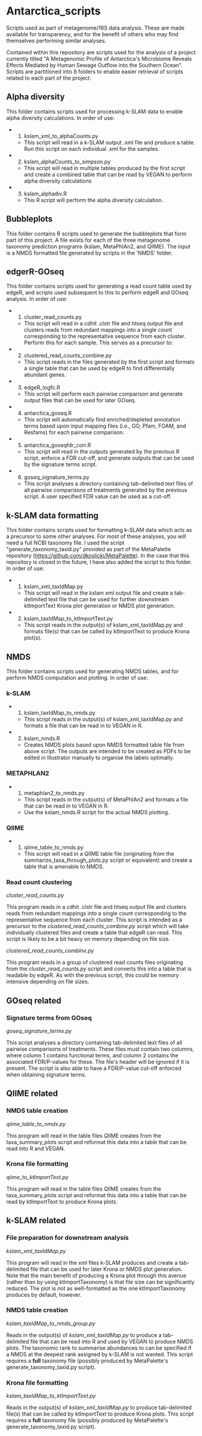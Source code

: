 # Antarctica_scripts
Scripts used as part of metagenome/16S data analysis. These are made available for transparency, and for the benefit of others who may find themselves performing similar analyses.

Contained within this repository are scripts used for the analysis of a project currently titled "A Metagenomic Profile of Antarctica's Microbiome Reveals Effects Mediated by Human Sewage Outflow into the Southern Ocean". Scripts are partitioned into 8 folders to enable easier retrieval of scripts related to each part of the project.

## Alpha diversity
This folder contains scripts used for processing k-SLAM data to enable alpha diversity calculations. In order of use:
- 1. kslam_xml_to_alphaCounts.py
  - This script will read in a k-SLAM output .xml file and produce a table. Run this script on each individual .xml for the samples.
- 2. kslam_alphaCounts_to_simpson.py
  - This script will read in multiple tables produced by the first script and create a combined table that can be read by VEGAN to perform alpha diversity calculations
- 3. kslam_alphadiv.R
  - This R script will perform the alpha diversity calculation.

## Bubbleplots
This folder contains R scripts used to generate the bubbleplots that form part of this project. A file exists for each of the three metagenome taxonomy prediction programs (kslam, MetaPhlAn2, and QIIME). The input is a NMDS formatted file generated by scripts in the 'NMDS' folder.

## edgerR-GOseq
This folder contains scripts used for generating a read count table used by edgeR, and scripts used subsequent to this to perform edgeR and GOseq analysis. In order of use:
- 1. cluster_read_counts.py
  - This script will read in a cdhit .clstr file and htseq output file and clusters reads from redundant mappings into a single count corresponding to the representative sequence from each cluster. Perform this for each sample. This serves as a precursor to:
- 2. clustered_read_counts_combine.py
  - This script reads in the files generated by the first script and formats a single table that can be used by edgeR to find differentially abundant genes.
- 3. edgeR_logfc.R
  - This script will perform each pairwise comparison and generate output files that can be used for later GOseq.
- 4. antarctica_goseq.R
  - This script will automatically find enriched/depleted annotation terms based upon input mapping files (i.e., GO, Pfam, FOAM, and Resfams) for each pairwise comparison.
- 5. antarctica_goseqfdr_corr.R
  - This script will read in the outputs generated by the previous R script, enforce a FDR cut-off, and generate outputs that can be used by the signature terms script.
- 6. goseq_signature_terms.py
  - This script analyses a directory containing tab-delimited text files of all pairwise comparisons of treatments generated by the previous script. A user specified FDR value can be used as a cut-off.

## k-SLAM data formatting
This folder contains scripts used for formatting k-SLAM data which acts as a precursor to some other analyses. For most of these analyses, you will need a full NCBI taxonomy file. I used the script "generate_taxonomy_taxid.py" provided as part of the MetaPalette repository (https://github.com/dkoslicki/MetaPalette). In the case that this repository is closed in the future, I have also added the script to this folder.
In order of use:
- 1. kslam_xml_taxIdMap.py
  - This script will read in the kslam xml output file and create a tab-delimited text file that can be used for further downstream ktImportText Krona plot generation or NMDS plot generation.
- 2. kslam_taxIdMap_to_ktImportText.py
  - This script reads in the output(s) of kslam_xml_taxIdMap.py and formats file(s) that can be called by ktImportText to produce Krona plot(s).

## NMDS
This folder contains scripts used for generating NMDS tables, and for perform NMDS computation and plotting. In order of use:
### k-SLAM
- 1. kslam_taxIdMap_to_nmds.py
  - This script reads in the output(s) of kslam_xml_taxIdMap.py and formats a file that can be read in to VEGAN in R.
- 2. kslam_nmds.R
  - Creates NMDS plots based upon NMDS formatted table file from above script. The outputs are intended to be created as PDFs to be edited in Illustrator manually to organise the labels optimally.

### METAPHLAN2
- 1. metaphlan2_to_nmds.py
  - This script reads in the output(s) of MetaPhlAn2 and formats a file that can be read in to VEGAN in R.
  - Use the kslam_nmds.R script for the actual NMDS plotting.

### QIIME
- 1. qiime_table_to_nmds.py
  - This script will read in a QIIME table file (originating from the summarize_taxa_through_plots.py script or equivalent) and create a table that is amenable to NMDS.

### Read count clustering
*cluster_read_counts.py*

This program reads in a cdhit .clstr file and htseq output file and clusters reads from redundant mappings into a single count corresponding to the representative sequence from each cluster. This script is intended as a precursor to the *clustered_read_counts_combine.py* script which will take individually clustered files and create a table that edgeR can read. This script is likely to be a bit heavy on memory depending on file size. 

*clustered_read_counts_combine.py*

This program reads in a group of clustered read counts files originating from the *cluster_read_counts.py* script and converts this into a table that is readable by edgeR. As with the previous script, this could be memory intensive depending on file sizes.

## GOseq related
### Signature terms from GOseq
*goseq_signature_terms.py*

This script analyses a directory containing tab-delimited text files of all pairwise comparisons of treatments. These files must contain two columns, where column 1 contains functional terms, and column 2 contains the associated FDR/P-values for these. The file's header will be ignored if it is present. The script is also able to have a FDR/P-value cut-off enforced when obtaining signature terms.

## QIIME related
### NMDS table creation
*qiime_table_to_nmds.py*

This program will read in the table files QIIME creates from the taxa_summary_plots script and reformat this data into a table that can be read into R and VEGAN.

### Krona file formatting
*qiime_to_ktImportText.py*

This program will read in the table files QIIME creates from the taxa_summary_plots script and reformat this data into a table that can be read by ktImportText to produce Krona plots.

## k-SLAM related
### File preparation for downstream analysis
*kslam_xml_taxIdMap.py*

This program will read in the xml files k-SLAM produces and create a tab-delimited file that can be used for later Krona or NMDS plot generation. Note that the main benefit of producing a Krona plot through this avenue (rather than by using ktImportTaxonomy) is that file size can be significantly reduced. The plot is not as well-formatted as the one ktImportTaxonomy produces by default, however.

### NMDS table creation
*kslam_taxIdMap_to_nmds_group.py*

Reads in the output(s) of *kslam_xml_taxIdMap.py* to produce a tab-delimited file that can be read into R and used by VEGAN to produce NMDS plots. The taxonomic rank to summarise abundances to can be specified if a NMDS at the deepest rank assigned by k-SLAM is not wanted. This script requires a **full** taxonomy file (possibly produced by MetaPalette's generate_taxonomy_taxid.py script).

### Krona file formatting
*kslam_taxIdMap_to_ktImportText.py*

Reads in the output(s) of *kslam_xml_taxIdMap.py* to produce tab-delimited file(s) that can be called by ktImportText to produce Krona plots. This script requires a **full** taxonomy file (possibly produced by MetaPalette's generate_taxonomy_taxid.py script).
